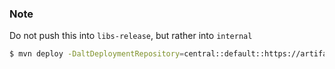 ### Note

Do not push this into `libs-release`, but rather into `internal`

```bash
$ mvn deploy -DaltDeploymentRepository=central::default::https://artifactory.example.com/artifactory/internal
```
